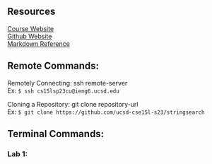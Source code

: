 ## Resources
[Course Website](https://ucsd-cse15l-s23.github.io/)\
[Github Website](https://yourcousinfrog.github.io/cse15l-lab-reports/)\
[Markdown Reference](https://commonmark.org/help/)

## Remote Commands:

Remotely Connecting: ssh remote-server\
Ex: `$ ssh cs15lsp23cu@ieng6.ucsd.edu`

Cloning a Repository: git clone repository-url\
Ex: `$ git clone https://github.com/ucsd-cse15l-s23/stringsearch`

## Terminal Commands:
### Lab 1:
